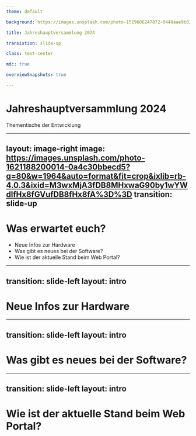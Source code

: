 ```yaml
---
theme: default

background: https://images.unsplash.com/photo-1519606247872-0440aae9b827?q=80&w=2070&auto=format&fit=crop&ixlib=rb-4.0.3&ixid=M3wxMjA3fDB8MHxwaG90by1wYWdlfHx8fGVufDB8fHx8fA%3D%3D

title: Jahreshauptversammlung 2024

transistion: slide-up

class: text-center

mdc: true

overviewSnapshots: true

---
```


# Jahreshauptversammlung 2024

Thementische der Entwicklung

---
layout: image-right
image: https://images.unsplash.com/photo-1621188200014-0a4c30bbecd5?q=80&w=1964&auto=format&fit=crop&ixlib=rb-4.0.3&ixid=M3wxMjA3fDB8MHxwaG90by1wYWdlfHx8fGVufDB8fHx8fA%3D%3D
transition: slide-up
---

# Was erwartet euch? 

 - Neue Infos zur Hardware
 - Was gibt es neues bei der Software?
 - Wie ist der aktuelle Stand beim Web Portal?

---
transition: slide-left
layout: intro
---

# Neue Infos zur Hardware

---
transition: slide-left
layout: intro
---

# Was gibt es neues bei der Software?

---
transition: slide-left
layout: intro
---

# Wie ist der aktuelle Stand beim Web Portal?


